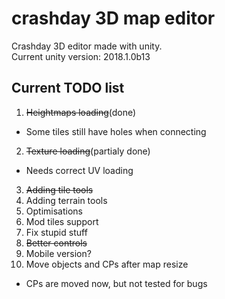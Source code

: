 # crashday 3D map editor
Crashday 3D editor made with unity.  
Current unity version: 2018.1.0b13

## Current TODO list
1. ~~Heightmaps loading~~(done)
 * Some tiles still have holes when connecting
2. ~~Texture loading~~(partialy done)
 * Needs correct UV loading
3. ~~Adding tile tools~~
4. Adding terrain tools
5. Optimisations
6. Mod tiles support
7. Fix stupid stuff
8. ~~Better controls~~
9. Mobile version?
10. Move objects and CPs after map resize
 * CPs are moved now, but not tested for bugs
